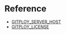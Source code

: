 # Reference

* [GITPLOY_SERVER_HOST](./GITPLOY_SERVER_HOST.md)
* [GITPLOY_LICENSE](./GITPLOY_LICENSE.md)